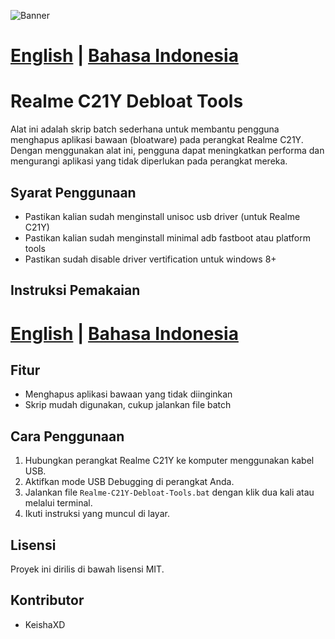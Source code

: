 ![Banner](asset/banner.png)

# [English](README.md) | [Bahasa Indonesia](README-ID.md)

# Realme C21Y Debloat Tools
Alat ini adalah skrip batch sederhana untuk membantu pengguna menghapus aplikasi bawaan (bloatware) pada perangkat Realme C21Y. Dengan menggunakan alat ini, pengguna dapat meningkatkan performa dan mengurangi aplikasi yang tidak diperlukan pada perangkat mereka.

## Syarat Penggunaan
- Pastikan kalian sudah menginstall unisoc usb driver (untuk Realme C21Y)
- Pastikan kalian sudah menginstall minimal adb fastboot atau platform tools
- Pastikan sudah disable driver vertification untuk windows 8+

## Instruksi Pemakaian
# [English](Instruction.md) | [Bahasa Indonesia](Instruction-ID.md)

## Fitur
- Menghapus aplikasi bawaan yang tidak diinginkan
- Skrip mudah digunakan, cukup jalankan file batch

## Cara Penggunaan
1. Hubungkan perangkat Realme C21Y ke komputer menggunakan kabel USB.
2. Aktifkan mode USB Debugging di perangkat Anda.
3. Jalankan file `Realme-C21Y-Debloat-Tools.bat` dengan klik dua kali atau melalui terminal.
4. Ikuti instruksi yang muncul di layar.

## Lisensi
Proyek ini dirilis di bawah lisensi MIT.

## Kontributor
- KeishaXD
